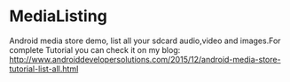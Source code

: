 # MediaListing
Android media store demo, list all your sdcard audio,video and images.For complete Tutorial you can check it on my blog:
http://www.androiddevelopersolutions.com/2015/12/android-media-store-tutorial-list-all.html  

